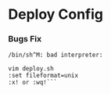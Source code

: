 # Deploy Config

### Bugs Fix
```/bin/sh^M: bad interpreter:```
```Solve:
vim deploy.sh
:set fileformat=unix
:x! or :wq!```
